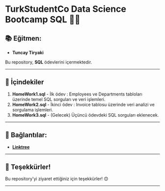# TurkStudentCo Data Science Bootcamp SQL 🧑‍💻

## 📚 Eğitmen:
- **Tuncay Tiryaki**

Bu repository, **SQL** ödevlerini içermektedir.

---

## 📂 İçindekiler

1. **HomeWork1.sql** - İlk ödev : Employees ve Departments tabloları üzerinde temel SQL sorguları ve veri işlemleri.
2. **HomeWork2.sql** - İkinci ödev : Invoice tablosu üzerinde veri analizi ve sorgulama işlemleri. 
3. **HomeWork3.sql** - (Gelecek) Üçüncü ödevdeki SQL sorguları eklenecek.

---

## 🔗 Bağlantılar:
- [**Linktree**](https://linktr.ee/arzubesiroglu)

---

## 📝 Teşekkürler!
Bu repository'yi ziyaret ettiğiniz için teşekkürler! 😊

---




